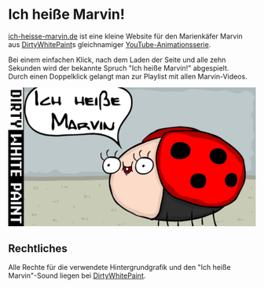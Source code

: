 # Ich heiße Marvin!
[ich-heisse-marvin.de](https://ich-heisse-marvin.de) ist eine kleine Website für den Marienkäfer Marvin aus [DirtyWhitePaint](https://www.youtube.com/user/DirtyWhitePaint)s gleichnamiger [YouTube-Animationsserie](https://www.youtube.com/watch?v=oKqqRrITlWg&list=PLJcXulNv_GYgmiIYoG4cMJPinVQOR8XEn).

Bei einem einfachen Klick, nach dem Laden der Seite und alle zehn Sekunden wird der bekannte Spruch "Ich heiße Marvin!" abgespielt.  
Durch einen Doppelklick gelangt man zur Playlist mit allen Marvin-Videos.

![Ich heiße Marvin!](assets/background.jpg)

## Rechtliches
Alle Rechte für die verwendete Hintergrundgrafik und den "Ich heiße Marvin"-Sound liegen bei [DirtyWhitePaint](https://www.youtube.com/user/DirtyWhitePaint).  
